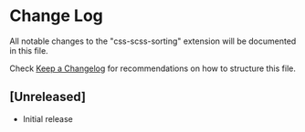 # Change Log

All notable changes to the "css-scss-sorting" extension will be documented in this file.

Check [Keep a Changelog](http://keepachangelog.com/) for recommendations on how to structure this file.

## [Unreleased]

- Initial release